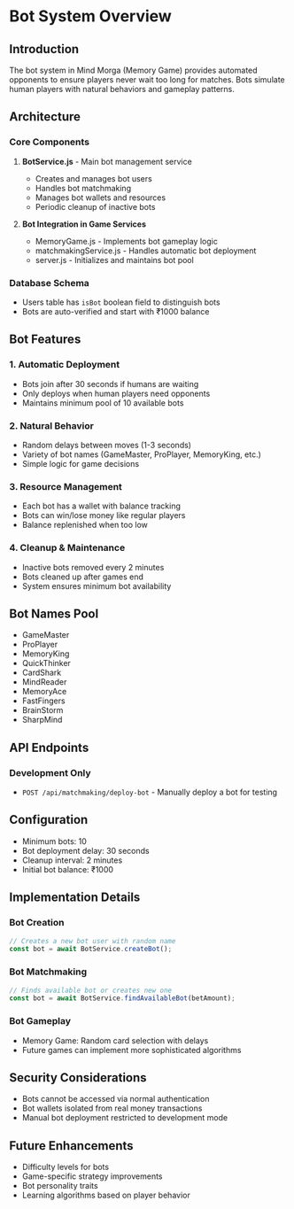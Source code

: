 # Bot System Overview

## Introduction
The bot system in Mind Morga (Memory Game) provides automated opponents to ensure players never wait too long for matches. Bots simulate human players with natural behaviors and gameplay patterns.

## Architecture

### Core Components

1. **BotService.js** - Main bot management service
   - Creates and manages bot users
   - Handles bot matchmaking
   - Manages bot wallets and resources
   - Periodic cleanup of inactive bots

2. **Bot Integration in Game Services**
   - MemoryGame.js - Implements bot gameplay logic
   - matchmakingService.js - Handles automatic bot deployment
   - server.js - Initializes and maintains bot pool

### Database Schema
- Users table has `isBot` boolean field to distinguish bots
- Bots are auto-verified and start with ₹1000 balance

## Bot Features

### 1. Automatic Deployment
- Bots join after 30 seconds if humans are waiting
- Only deploys when human players need opponents
- Maintains minimum pool of 10 available bots

### 2. Natural Behavior
- Random delays between moves (1-3 seconds)
- Variety of bot names (GameMaster, ProPlayer, MemoryKing, etc.)
- Simple logic for game decisions

### 3. Resource Management
- Each bot has a wallet with balance tracking
- Bots can win/lose money like regular players
- Balance replenished when too low

### 4. Cleanup & Maintenance
- Inactive bots removed every 2 minutes
- Bots cleaned up after games end
- System ensures minimum bot availability

## Bot Names Pool
- GameMaster
- ProPlayer
- MemoryKing
- QuickThinker
- CardShark
- MindReader
- MemoryAce
- FastFingers
- BrainStorm
- SharpMind

## API Endpoints

### Development Only
- `POST /api/matchmaking/deploy-bot` - Manually deploy a bot for testing

## Configuration
- Minimum bots: 10
- Bot deployment delay: 30 seconds
- Cleanup interval: 2 minutes
- Initial bot balance: ₹1000

## Implementation Details

### Bot Creation
```javascript
// Creates a new bot user with random name
const bot = await BotService.createBot();
```

### Bot Matchmaking
```javascript
// Finds available bot or creates new one
const bot = await BotService.findAvailableBot(betAmount);
```

### Bot Gameplay
- Memory Game: Random card selection with delays
- Future games can implement more sophisticated algorithms

## Security Considerations
- Bots cannot be accessed via normal authentication
- Bot wallets isolated from real money transactions
- Manual bot deployment restricted to development mode

## Future Enhancements
- Difficulty levels for bots
- Game-specific strategy improvements
- Bot personality traits
- Learning algorithms based on player behavior